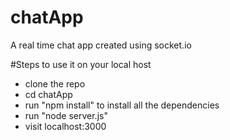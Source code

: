 # chatApp
A real time chat app created using socket.io

#Steps to use it on your local host
<ul>
<li>clone the repo</li>
<li>cd chatApp</li>
<li>run "npm install" to install all the dependencies</li>
<li>run "node server.js"</li>
<li>visit localhost:3000</li>
</ul>
